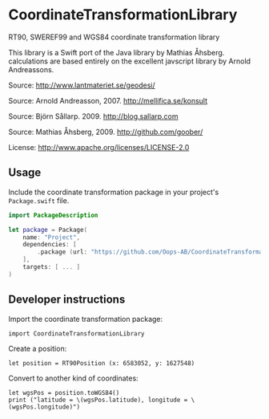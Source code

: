 # CoordinateTransformationLibrary
 
RT90, SWEREF99 and WGS84 coordinate transformation library
 
This library is a Swift port of the Java library by Mathias Åhsberg. calculations are based entirely on the excellent javscript library by Arnold Andreassons.
 
Source: http://www.lantmateriet.se/geodesi/

Source: Arnold Andreasson, 2007. http://mellifica.se/konsult

Source: Björn Sållarp. 2009. http://blog.sallarp.com

Source: Mathias Åhsberg, 2009. http://github.com/goober/
 
License: http://www.apache.org/licenses/LICENSE-2.0

## Usage

Include the coordinate transformation package in your project's `Package.swift` file.

```swift
import PackageDescription

let package = Package(
    name: "Project",
    dependencies: [
        .package (url: "https://github.com/Oops-AB/CoordinateTransformationLibrary.git", from: "1.0.0"),
    ],
    targets: [ ... ]
)
```
 
## Developer instructions

Import the coordinate transformation package:
```
import CoordinateTransformationLibrary
```

Create a position:
```
let position = RT90Position (x: 6583052, y: 1627548)
```

Convert to another kind of coordinates:
```
let wgsPos = position.toWGS84()
print ("latitude = \(wgsPos.latitude), longitude = \(wgsPos.longitude)")
```
